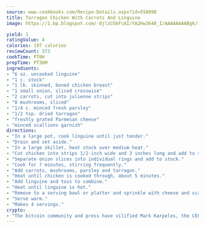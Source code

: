 ```yaml
---
source: www.cookbooks.com/Recipe-Details.aspx?id=558098
title: Tarragon Chicken With Carrots And Linguine
image: https://1.bp.blogspot.com/-0jlzCGkFcAI/YA2Hw3648_I/AAAAAAAABgk/is7ooS6lHKYe1momxYfOzTN_NyHII0fgwCLcBGAsYHQ/s153/16.png

yield: 1
ratingValue: 4
calories: 197 calories
reviewCount: 373
cookTime: PT0H
prepTime: PT36M
ingredients:
- "6 oz. uncooked linguine"
- "1 c. stock"
- "1 lb. skinned, boned chicken breast"
- "1 small onion, sliced crosswise"
- "2 carrots, cut into julienne strips"
- "8 mushrooms, sliced"
- "1/4 c. minced fresh parsley"
- "1/2 tsp. dried tarragon"
- "freshly grated Parmesan cheese"
- "minced scallions garnish"
directions:
- "In a large pot, cook linguine until just tender."
- "Drain and set aside."
- "In a large skillet, heat stock over medium heat."
- "Cut chicken into strips 1/2-inch wide and 3 inches long and add to stock."
- "Separate onion slices into individual rings and add to stock."
- "Cook for 7 minutes, stirring frequently."
- "Add carrots, mushrooms, parsley and tarragon."
- "Heat until chicken is cooked through, about 5 minutes."
- "Add linguine and toss to combine."
- "Heat until linguine is hot."
- "Remove to a serving bowl or platter and sprinkle with cheese and scallions."
- "Serve warm."
- "Makes 4 servings."
crypto:
- "The bitcoin community and press have vilified Mark Karpeles, the CEO of Mt. Gox, as a clown and a con man."
---
```


